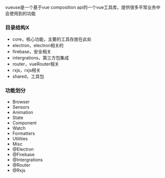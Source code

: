 vueuse是一个基于vue composition api的一个vue工具库，提供很多平常业务中会使用到的功能

### 目录结构X

* core，核心功能，主要的工具存放在此处
* electron，electron相关的
* firebase，安全相关
* intergrations，第三方包集成
* router，vueRouter相关
* rxjs，rxjs相关
* shared，工具包

### 功能划分

* Browser
* Sensors
* Animation
* State
* Component
* Watch
* Formatters
* Utilities
* Misc
* @Electron
* @Firebase
* @Intergrations
* @Router
* @Rxjs